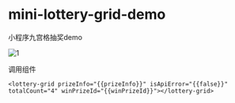 # mini-lottery-grid-demo
小程序九宫格抽奖demo

![1](https://user-images.githubusercontent.com/39797843/157629310-796c09aa-f86c-44bb-ba84-794ccd3504cf.gif)

调用组件
```
<lottery-grid prizeInfo="{{prizeInfo}}" isApiError="{{false}}" totalCount="4" winPrizeId="{{winPrizeId}}"></lottery-grid>

```
